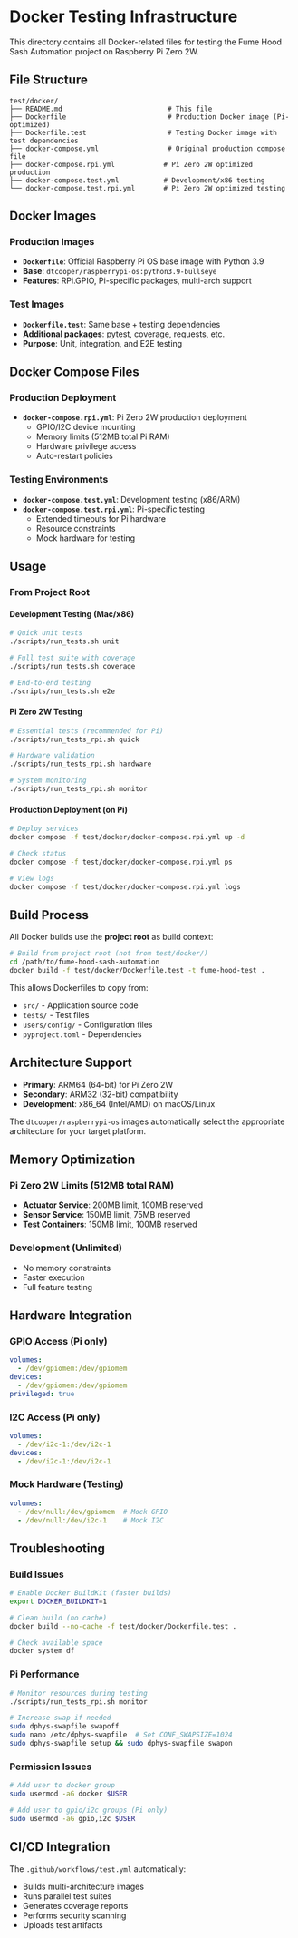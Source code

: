 # Docker Testing Infrastructure

This directory contains all Docker-related files for testing the Fume Hood Sash Automation project on Raspberry Pi Zero 2W.

## File Structure

```
test/docker/
├── README.md                          # This file
├── Dockerfile                         # Production Docker image (Pi-optimized)
├── Dockerfile.test                    # Testing Docker image with test dependencies
├── docker-compose.yml                 # Original production compose file
├── docker-compose.rpi.yml            # Pi Zero 2W optimized production
├── docker-compose.test.yml           # Development/x86 testing
└── docker-compose.test.rpi.yml       # Pi Zero 2W optimized testing
```

## Docker Images

### **Production Images**
- **`Dockerfile`**: Official Raspberry Pi OS base image with Python 3.9
- **Base**: `dtcooper/raspberrypi-os:python3.9-bullseye`
- **Features**: RPi.GPIO, Pi-specific packages, multi-arch support

### **Test Images**
- **`Dockerfile.test`**: Same base + testing dependencies
- **Additional packages**: pytest, coverage, requests, etc.
- **Purpose**: Unit, integration, and E2E testing

## Docker Compose Files

### **Production Deployment**
- **`docker-compose.rpi.yml`**: Pi Zero 2W production deployment
  - GPIO/I2C device mounting
  - Memory limits (512MB total Pi RAM)
  - Hardware privilege access
  - Auto-restart policies

### **Testing Environments**
- **`docker-compose.test.yml`**: Development testing (x86/ARM)
- **`docker-compose.test.rpi.yml`**: Pi-specific testing
  - Extended timeouts for Pi hardware
  - Resource constraints
  - Mock hardware for testing

## Usage

### **From Project Root**

#### **Development Testing** (Mac/x86)
```bash
# Quick unit tests
./scripts/run_tests.sh unit

# Full test suite with coverage
./scripts/run_tests.sh coverage

# End-to-end testing
./scripts/run_tests.sh e2e
```

#### **Pi Zero 2W Testing**
```bash
# Essential tests (recommended for Pi)
./scripts/run_tests_rpi.sh quick

# Hardware validation
./scripts/run_tests_rpi.sh hardware

# System monitoring
./scripts/run_tests_rpi.sh monitor
```

#### **Production Deployment** (on Pi)
```bash
# Deploy services
docker compose -f test/docker/docker-compose.rpi.yml up -d

# Check status
docker compose -f test/docker/docker-compose.rpi.yml ps

# View logs
docker compose -f test/docker/docker-compose.rpi.yml logs
```

## Build Process

All Docker builds use the **project root** as build context:
```bash
# Build from project root (not from test/docker/)
cd /path/to/fume-hood-sash-automation
docker build -f test/docker/Dockerfile.test -t fume-hood-test .
```

This allows Dockerfiles to copy from:
- `src/` - Application source code
- `tests/` - Test files
- `users/config/` - Configuration files
- `pyproject.toml` - Dependencies

## Architecture Support

- **Primary**: ARM64 (64-bit) for Pi Zero 2W
- **Secondary**: ARM32 (32-bit) compatibility
- **Development**: x86_64 (Intel/AMD) on macOS/Linux

The `dtcooper/raspberrypi-os` images automatically select the appropriate architecture for your target platform.

## Memory Optimization

### **Pi Zero 2W Limits** (512MB total RAM)
- **Actuator Service**: 200MB limit, 100MB reserved
- **Sensor Service**: 150MB limit, 75MB reserved
- **Test Containers**: 150MB limit, 100MB reserved

### **Development** (Unlimited)
- No memory constraints
- Faster execution
- Full feature testing

## Hardware Integration

### **GPIO Access** (Pi only)
```yaml
volumes:
  - /dev/gpiomem:/dev/gpiomem
devices:
  - /dev/gpiomem:/dev/gpiomem
privileged: true
```

### **I2C Access** (Pi only)
```yaml
volumes:
  - /dev/i2c-1:/dev/i2c-1
devices:
  - /dev/i2c-1:/dev/i2c-1
```

### **Mock Hardware** (Testing)
```yaml
volumes:
  - /dev/null:/dev/gpiomem  # Mock GPIO
  - /dev/null:/dev/i2c-1    # Mock I2C
```

## Troubleshooting

### **Build Issues**
```bash
# Enable Docker BuildKit (faster builds)
export DOCKER_BUILDKIT=1

# Clean build (no cache)
docker build --no-cache -f test/docker/Dockerfile.test .

# Check available space
docker system df
```

### **Pi Performance**
```bash
# Monitor resources during testing
./scripts/run_tests_rpi.sh monitor

# Increase swap if needed
sudo dphys-swapfile swapoff
sudo nano /etc/dphys-swapfile  # Set CONF_SWAPSIZE=1024
sudo dphys-swapfile setup && sudo dphys-swapfile swapon
```

### **Permission Issues**
```bash
# Add user to docker group
sudo usermod -aG docker $USER

# Add user to gpio/i2c groups (Pi only)
sudo usermod -aG gpio,i2c $USER
```

## CI/CD Integration

The `.github/workflows/test.yml` automatically:
- Builds multi-architecture images
- Runs parallel test suites
- Generates coverage reports
- Performs security scanning
- Uploads test artifacts

